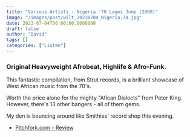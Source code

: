 ```yaml
---
title: "Various Artists - Nigeria '70 Lagos Jump (2008)"
image: "/images/post/wilt_20230704_Nigeria.70.jpg"
date: 2023-07-04T00:00:00.0000000
draft: false
author: "David"
tags: []
categories: ["Listen"]
---
```

### Original Heavyweight Afrobeat, Highlife & Afro-Funk.

 This fantastic compilation, from Strut records, is a brilliant showcase of West African music from the 70's.

 Worth the price alone for the mighty "Afican Dialects" from Peter King. However, there's 13 other bangers - all of them gems.

 My den is bouncing around like Smithies' record shop this evening.

-  [Pitchfork.com - Review](https://pitchfork.com/reviews/albums/12014-nigeria-70-lagos-jump-original-heavyweight-afrobeat-highlife-afro-funk/)